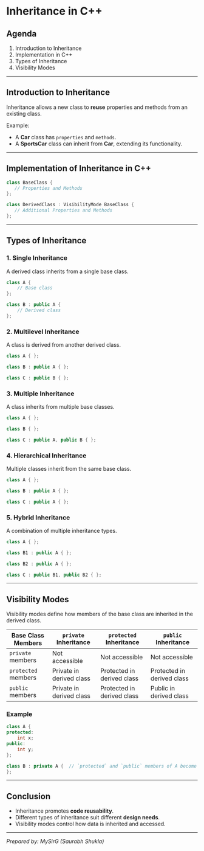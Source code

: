 # **Inheritance in C++**

## **Agenda**
1. Introduction to Inheritance
2. Implementation in C++
3. Types of Inheritance
4. Visibility Modes

---

## **Introduction to Inheritance**
Inheritance allows a new class to **reuse** properties and methods from an existing class.

Example:
- A **Car** class has `properties` and `methods`.
- A **SportsCar** class can inherit from **Car**, extending its functionality.

---

## **Implementation of Inheritance in C++**
```cpp
class BaseClass {  
   // Properties and Methods  
};  

class DerivedClass : VisibilityMode BaseClass {  
   // Additional Properties and Methods  
};  
```

---

## **Types of Inheritance**
### **1. Single Inheritance**  
A derived class inherits from a single base class.
```cpp
class A {
    // Base class
};

class B : public A {
    // Derived class
};
```

### **2. Multilevel Inheritance**  
A class is derived from another derived class.
```cpp
class A { };

class B : public A { };

class C : public B { };
```

### **3. Multiple Inheritance**  
A class inherits from multiple base classes.
```cpp
class A { };

class B { };

class C : public A, public B { };
```

### **4. Hierarchical Inheritance**  
Multiple classes inherit from the same base class.
```cpp
class A { };

class B : public A { };

class C : public A { };
```

### **5. Hybrid Inheritance**  
A combination of multiple inheritance types.
```cpp
class A { };

class B1 : public A { };

class B2 : public A { };

class C : public B1, public B2 { };
```

---

## **Visibility Modes**
Visibility modes define how members of the base class are inherited in the derived class.

| Base Class Members | `private` Inheritance | `protected` Inheritance | `public` Inheritance |
|--------------------|----------------------|------------------------|----------------------|
| `private` members | Not accessible | Not accessible | Not accessible |
| `protected` members | Private in derived class | Protected in derived class | Protected in derived class |
| `public` members | Private in derived class | Protected in derived class | Public in derived class |

### **Example**
```cpp
class A {
protected:
    int x;
public:
    int y;
};

class B : private A {  // `protected` and `public` members of A become `private` in B
};
```

---

## **Conclusion**
- Inheritance promotes **code reusability**.
- Different types of inheritance suit different **design needs**.
- Visibility modes control how data is inherited and accessed.

---

*Prepared by: MySirG (Saurabh Shukla)*
